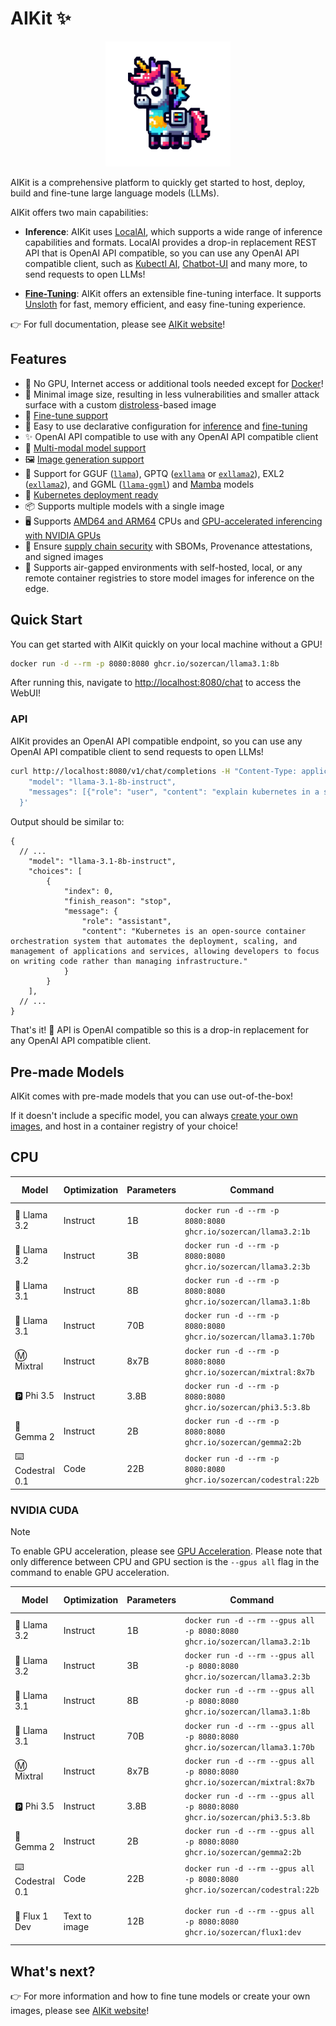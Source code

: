 # AIKit ✨

<p align="center">
<img src="./website/static/img/logo.png" width="200"><br>
</p>

AIKit is a comprehensive platform to quickly get started to host, deploy, build and fine-tune large language models (LLMs).

AIKit offers two main capabilities:

- **Inference**: AIKit uses [LocalAI](https://localai.io/), which supports a wide range of inference capabilities and formats. LocalAI provides a drop-in replacement REST API that is OpenAI API compatible, so you can use any OpenAI API compatible client, such as [Kubectl AI](https://github.com/sozercan/kubectl-ai), [Chatbot-UI](https://github.com/sozercan/chatbot-ui) and many more, to send requests to open LLMs!

- **[Fine-Tuning](https://sozercan.github.io/aikit/docs/fine-tune)**: AIKit offers an extensible fine-tuning interface. It supports [Unsloth](https://github.com/unslothai/unsloth) for fast, memory efficient, and easy fine-tuning experience.

👉 For full documentation, please see [AIKit website](https://sozercan.github.io/aikit/)!

## Features

- 🐳 No GPU, Internet access or additional tools needed except for [Docker](https://docs.docker.com/desktop/install/linux-install/)!
- 🤏 Minimal image size, resulting in less vulnerabilities and smaller attack surface with a custom [distroless](https://github.com/GoogleContainerTools/distroless)-based image
- 🎵 [Fine-tune support](https://sozercan.github.io/aikit/docs/fine-tune)
- 🚀 Easy to use declarative configuration for [inference](https://sozercan.github.io/aikit/docs/specs-inference) and [fine-tuning](https://sozercan.github.io/aikit/docs/specs-finetune)
- ✨ OpenAI API compatible to use with any OpenAI API compatible client
- 📸 [Multi-modal model support](https://sozercan.github.io/aikit/docs/vision)
- 🖼️ [Image generation support](https://sozercan.github.io/aikit/docs/diffusion)
- 🦙 Support for GGUF ([`llama`](https://github.com/ggerganov/llama.cpp)), GPTQ ([`exllama`](https://github.com/turboderp/exllama) or [`exllama2`](https://github.com/turboderp/exllamav2)), EXL2 ([`exllama2`](https://github.com/turboderp/exllamav2)), and GGML ([`llama-ggml`](https://github.com/ggerganov/llama.cpp)) and [Mamba](https://github.com/state-spaces/mamba) models
- 🚢 [Kubernetes deployment ready](https://sozercan.github.io/aikit/docs/kubernetes)
- 📦 Supports multiple models with a single image
- 🖥️ Supports [AMD64 and ARM64](https://sozercan.github.io/aikit/docs/create-images#multi-platform-support) CPUs and [GPU-accelerated inferencing with NVIDIA GPUs](https://sozercan.github.io/aikit/docs/gpu)
- 🔐 Ensure [supply chain security](https://sozercan.github.io/aikit/docs/security) with SBOMs, Provenance attestations, and signed images
- 🌈 Supports air-gapped environments with self-hosted, local, or any remote container registries to store model images for inference on the edge.

## Quick Start

You can get started with AIKit quickly on your local machine without a GPU!

```bash
docker run -d --rm -p 8080:8080 ghcr.io/sozercan/llama3.1:8b
```

After running this, navigate to [http://localhost:8080/chat](http://localhost:8080/chat) to access the WebUI!

### API

AIKit provides an OpenAI API compatible endpoint, so you can use any OpenAI API compatible client to send requests to open LLMs!

```bash
curl http://localhost:8080/v1/chat/completions -H "Content-Type: application/json" -d '{
    "model": "llama-3.1-8b-instruct",
    "messages": [{"role": "user", "content": "explain kubernetes in a sentence"}]
  }'
```

Output should be similar to:

```jsonc
{
  // ...
    "model": "llama-3.1-8b-instruct",
    "choices": [
        {
            "index": 0,
            "finish_reason": "stop",
            "message": {
                "role": "assistant",
                "content": "Kubernetes is an open-source container orchestration system that automates the deployment, scaling, and management of applications and services, allowing developers to focus on writing code rather than managing infrastructure."
            }
        }
    ],
  // ...
}
```

That's it! 🎉 API is OpenAI compatible so this is a drop-in replacement for any OpenAI API compatible client.

## Pre-made Models

AIKit comes with pre-made models that you can use out-of-the-box!

If it doesn't include a specific model, you can always [create your own images](https://sozercan.github.io/aikit/docs/create-images), and host in a container registry of your choice!

## CPU

| Model           | Optimization | Parameters | Command                                                          | Model Name               | License                                                                            |
| --------------- | ------------ | ---------- | ---------------------------------------------------------------- | ------------------------ | ---------------------------------------------------------------------------------- |
| 🦙 Llama 3.2     | Instruct     | 1B         | `docker run -d --rm -p 8080:8080 ghcr.io/sozercan/llama3.2:1b`   | `llama-3.1-1b-instruct`  | [Llama](https://ai.meta.com/llama/license/)                                        |
| 🦙 Llama 3.2     | Instruct     | 3B         | `docker run -d --rm -p 8080:8080 ghcr.io/sozercan/llama3.2:3b`   | `llama-3.1-3b-instruct`  | [Llama](https://ai.meta.com/llama/license/)                                        |
| 🦙 Llama 3.1     | Instruct     | 8B         | `docker run -d --rm -p 8080:8080 ghcr.io/sozercan/llama3.1:8b`   | `llama-3.1-8b-instruct`  | [Llama](https://ai.meta.com/llama/license/)                                        |
| 🦙 Llama 3.1     | Instruct     | 70B        | `docker run -d --rm -p 8080:8080 ghcr.io/sozercan/llama3.1:70b`  | `llama-3.1-70b-instruct` | [Llama](https://ai.meta.com/llama/license/)                                        |  |
| Ⓜ️ Mixtral       | Instruct     | 8x7B       | `docker run -d --rm -p 8080:8080 ghcr.io/sozercan/mixtral:8x7b`  | `mixtral-8x7b-instruct`  | [Apache](https://choosealicense.com/licenses/apache-2.0/)                          |
| 🅿️ Phi 3.5       | Instruct     | 3.8B       | `docker run -d --rm -p 8080:8080 ghcr.io/sozercan/phi3.5:3.8b`   | `phi-3.5-3.8b-instruct`  | [MIT](https://huggingface.co/microsoft/Phi-3.5-mini-instruct/resolve/main/LICENSE) |
| 🔡 Gemma 2       | Instruct     | 2B         | `docker run -d --rm -p 8080:8080 ghcr.io/sozercan/gemma2:2b`     | `gemma-2-2b-instruct`    | [Gemma](https://ai.google.dev/gemma/terms)                                         |
| ⌨️ Codestral 0.1 | Code         | 22B        | `docker run -d --rm -p 8080:8080 ghcr.io/sozercan/codestral:22b` | `codestral-22b`          | [MNLP](https://mistral.ai/licenses/MNPL-0.1.md)                                    |

### NVIDIA CUDA

> [!NOTE]
> To enable GPU acceleration, please see [GPU Acceleration](https://sozercan.github.io/aikit/docs/gpu).
> Please note that only difference between CPU and GPU section is the `--gpus all` flag in the command to enable GPU acceleration.

| Model           | Optimization  | Parameters | Command                                                                     | Model Name               | License                                                                                                                     |
| --------------- | ------------- | ---------- | --------------------------------------------------------------------------- | ------------------------ | --------------------------------------------------------------------------------------------------------------------------- |
| 🦙 Llama 3.2     | Instruct      | 1B         | `docker run -d --rm --gpus all -p 8080:8080 ghcr.io/sozercan/llama3.2:1b`   | `llama-3.1-1b-instruct`  | [Llama](https://ai.meta.com/llama/license/)                                                                                 |
| 🦙 Llama 3.2     | Instruct      | 3B         | `docker run -d --rm --gpus all -p 8080:8080 ghcr.io/sozercan/llama3.2:3b`   | `llama-3.1-3b-instruct`  | [Llama](https://ai.meta.com/llama/license/)                                                                                 |
| 🦙 Llama 3.1     | Instruct      | 8B         | `docker run -d --rm --gpus all -p 8080:8080 ghcr.io/sozercan/llama3.1:8b`   | `llama-3.1-8b-instruct`  | [Llama](https://ai.meta.com/llama/license/)                                                                                 |
| 🦙 Llama 3.1     | Instruct      | 70B        | `docker run -d --rm --gpus all -p 8080:8080 ghcr.io/sozercan/llama3.1:70b`  | `llama-3.1-70b-instruct` | [Llama](https://ai.meta.com/llama/license/)                                                                                 |  |
| Ⓜ️ Mixtral       | Instruct      | 8x7B       | `docker run -d --rm --gpus all -p 8080:8080 ghcr.io/sozercan/mixtral:8x7b`  | `mixtral-8x7b-instruct`  | [Apache](https://choosealicense.com/licenses/apache-2.0/)                                                                   |
| 🅿️ Phi 3.5       | Instruct      | 3.8B       | `docker run -d --rm --gpus all -p 8080:8080 ghcr.io/sozercan/phi3.5:3.8b`   | `phi-3.5-3.8b-instruct`  | [MIT](https://huggingface.co/microsoft/Phi-3.5-mini-instruct/resolve/main/LICENSE)                                          |
| 🔡 Gemma 2       | Instruct      | 2B         | `docker run -d --rm --gpus all -p 8080:8080 ghcr.io/sozercan/gemma2:2b`     | `gemma-2-2b-instruct`    | [Gemma](https://ai.google.dev/gemma/terms)                                                                                  |
| ⌨️ Codestral 0.1 | Code          | 22B        | `docker run -d --rm --gpus all -p 8080:8080 ghcr.io/sozercan/codestral:22b` | `codestral-22b`          | [MNLP](https://mistral.ai/licenses/MNPL-0.1.md)                                                                             |
| 📸 Flux 1 Dev    | Text to image | 12B        | `docker run -d --rm --gpus all -p 8080:8080 ghcr.io/sozercan/flux1:dev`     | `flux-1-dev`             | [FLUX.1 [dev] Non-Commercial License](https://github.com/black-forest-labs/flux/blob/main/model_licenses/LICENSE-FLUX1-dev) |

## What's next?

👉 For more information and how to fine tune models or create your own images, please see [AIKit website](https://sozercan.github.io/aikit/)!
